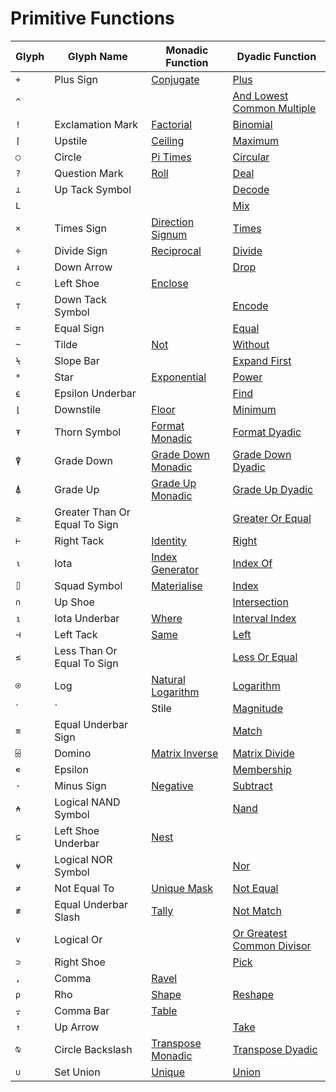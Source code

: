 <h1 class="heading"><span class="name">Primitive Functions</span></h1>

|Glyph|Glyph Name|Monadic Function|Dyadic Function|
|---|---|---|---|
|`+`|Plus Sign|[Conjugate](conjugate.md)|[Plus](plus.md)|
|`^`|&nbsp;|&nbsp;|[And Lowest Common Multiple](and-lowest-common-multiple.md)|
|`!`|Exclamation Mark|[Factorial](factorial.md)|[Binomial](binomial.md)|
|`⌈`|Upstile|[Ceiling](ceiling.md)|[Maximum](maximum.md)|
|`○`|Circle|[Pi Times](pi-times.md)|[Circular](circular.md)|
|`?`|Question Mark|[Roll](roll.md)|[Deal](deal.md)|
|`⊥`|Up Tack Symbol|&nbsp;|[Decode](decode.md)|
|`L`|&nbsp;|&nbsp;|[Mix](mix.md)|
|`×`|Times Sign|[Direction Signum](direction.md)|[Times](times.md)|
|`÷`|Divide Sign|[Reciprocal](reciprocal.md)|[Divide](divide.md)|
|`↓`|Down Arrow|&nbsp;|[Drop](drop.md)|
|`⊂`|Left Shoe|[Enclose](enclose.md)|&nbsp;|
|`⊤`|Down Tack Symbol|&nbsp;|[Encode](encode.md)|
|`=`|Equal Sign|&nbsp;|[Equal](equal.md)|
|`~`|Tilde|[Not](not.md)|[Without](without.md)|
|`⍀`|Slope Bar|&nbsp;|[Expand First](expand-first.md)|
|`*`|Star|[Exponential](exponential.md)|[Power](power.md)|
|`⍷`|Epsilon Underbar|&nbsp;|[Find](find.md)|
|`⌊`|Downstile|[Floor](floor.md)|[Minimum](minimum.md)|
|`⍕`|Thorn Symbol|[Format Monadic](format-monadic.md)|[Format Dyadic](format-dyadic.md)|
|`⍒`|Grade Down|[Grade Down Monadic](grade-down-monadic.md)|[Grade Down Dyadic](grade-down-dyadic.md)|
|`⍋`|Grade Up|[Grade Up Monadic](grade-up-monadic.md)|[Grade Up Dyadic](grade-up-dyadic.md)|
|`≥`|Greater Than Or Equal To Sign|&nbsp;|[Greater Or Equal](greater-or-equal.md)|
|`⊢`|Right Tack|[Identity](identity.md)|[Right](right.md)|
|`⍳`|Iota|[Index Generator](index-generator.md)|[Index Of](index-of.md)|
|`⌷`|Squad Symbol|[Materialise](materialise.md)|[Index](squad.md)|
|`∩`|Up Shoe|&nbsp;|[Intersection](intersection.md)|
|`⍸`|Iota Underbar|[Where](where.md)|[Interval Index](interval-index.md)|
|`⊣`|Left Tack|[Same](same.md)|[Left](left.md)|
|`≤`|Less Than Or Equal To Sign|&nbsp;|[Less Or Equal](less-or-equal.md)|
|`⍟`|Log|[Natural Logarithm](natural-logarithm.md)|[Logarithm](logarithm.md)|
|`|`|Stile|[Magnitude](magnitude.md)|[Residue](residue.md)|
|`≡`|Equal Underbar Sign|&nbsp;|[Match](match.md)|
|`⌹`|Domino|[Matrix Inverse](matrix-inverse.md)|[Matrix Divide](matrix-divide.md)|
|`∊`|Epsilon|&nbsp;|[Membership](membership.md)|
|`-`|Minus Sign|[Negative](negative.md)|[Subtract](subtract.md)|
|`⍲`|Logical NAND Symbol|&nbsp;|[Nand](nand.md)|
|`⊆`|Left Shoe Underbar|[Nest](nest.md)|&nbsp;|
|`⍱`|Logical NOR Symbol|&nbsp;|[Nor](nor.md)|
|`≠`|Not Equal To|[Unique Mask](unique-mask.md)|[Not Equal](not-equal.md)|
|`≢`|Equal Underbar Slash|[Tally](tally.md)|[Not Match](not-match.md)|
|`∨`|Logical Or|&nbsp;|[Or Greatest Common Divisor](or-greatest-common-divisor.md)|
|`⊃`|Right Shoe|&nbsp;|[Pick](pick.md)|
|`,`|Comma|[Ravel](ravel.md)|&nbsp;|
|`⍴`|Rho|[Shape](shape.md)|[Reshape](reshape.md)|
|`⍪`|Comma Bar|[Table](table.md)|&nbsp;|
|`↑`|Up Arrow|&nbsp;|[Take](take.md)|
|`⍉`|Circle Backslash|[Transpose Monadic](transpose-monadic.md)|[Transpose Dyadic](transpose-dyadic.md)|
|`∪`|Set Union|[Unique](unique.md)|[Union](union.md)|
